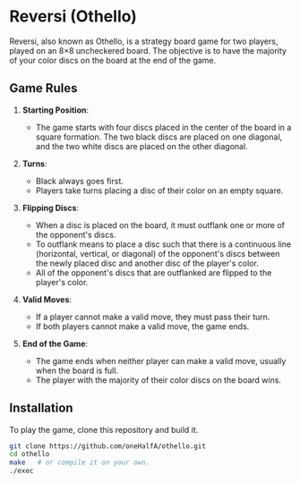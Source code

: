 # Reversi (Othello)

Reversi, also known as Othello, is a strategy board game for two players, played on an 8×8 uncheckered board. The objective is to have the majority of your color discs on the board at the end of the game.

## Game Rules

1. **Starting Position**:
   - The game starts with four discs placed in the center of the board in a square formation. The two black discs are placed on one diagonal, and the two white discs are placed on the other diagonal.

2. **Turns**:
   - Black always goes first.
   - Players take turns placing a disc of their color on an empty square.

3. **Flipping Discs**:
   - When a disc is placed on the board, it must outflank one or more of the opponent's discs.
   - To outflank means to place a disc such that there is a continuous line (horizontal, vertical, or diagonal) of the opponent's discs between the newly placed disc and another disc of the player's color.
   - All of the opponent's discs that are outflanked are flipped to the player's color.

4. **Valid Moves**:
   - If a player cannot make a valid move, they must pass their turn.
   - If both players cannot make a valid move, the game ends.

5. **End of the Game**:
   - The game ends when neither player can make a valid move, usually when the board is full.
   - The player with the majority of their color discs on the board wins.

## Installation

To play the game, clone this repository and build it.

```sh
git clone https://github.com/oneHalfA/othello.git
cd othello
make   # or compile it on your own.
./exec
